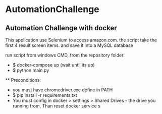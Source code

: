 # AutomationChallenge
Automation Challenge with docker
---------------------------------

This application use Selenium to access amazon.com.
the script take the first 4 result screen items.
and save it into a MySQL database


run script from windows CMD, from the repository folder:
* $ docker-compose up (wait until its up)
* $ python main.py

  
** Preconditions:
* you must have chromedriver.exe define in PATH
* $ pip install -r requirements.txt
* You must config in docker > settings > Shared Drives - the drive you running from, 
  Than reset docker service
s

